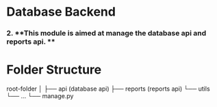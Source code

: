# Database Backend


### 2. **This module is aimed at manage the database api and reports api. **
# Folder Structure

root-folder
│
├── api (database api)
├── reports (reports api)
└── utils
└── ...
└── manage.py


